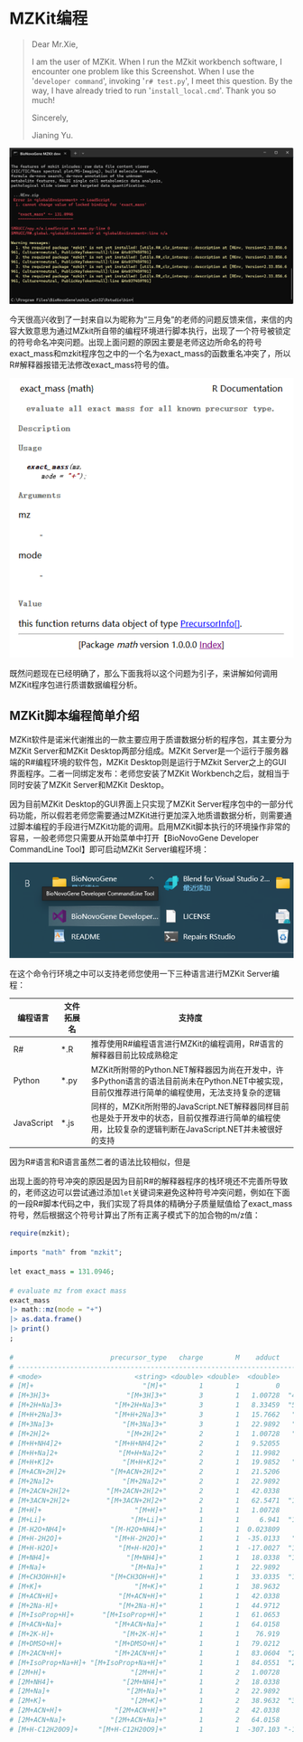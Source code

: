 # MZKit编程

<!-- 2023-06-28 -->

> Dear Mr.Xie,
>
> I am the user of MZKit. When I run the MZkit workbench software, I encounter one problem like this Screenshot. When I use the '``developer command``', invoking '``r# test.py``', I meet this question. By the way, I have already tried to run '``install_local.cmd``'. Thank you so much! 
>
> Sincerely,
>
> Jianing Yu.

![](/docs/images/faq-images/D42EFED4@6EBF0A7F.51F99B64.jpg)

今天很高兴收到了一封来自以为昵称为“三月兔”的老师的问题反馈来信，来信的内容大致意思为通过MZkit所自带的编程环境进行脚本执行，出现了一个符号被锁定的符号命名冲突问题。出现上面问题的原因主要是老师这边所命名的符号exact_mass和mzkit程序包之中的一个名为exact_mass的函数重名冲突了，所以R#解释器报错无法修改exact_mass符号的值。

![](/docs/images/faq-images/math_exact_mass.PNG)

既然问题现在已经明确了，那么下面我将以这个问题为引子，来讲解如何调用MZKit程序包进行质谱数据编程分析。

## MZKit脚本编程简单介绍

MZKit软件是诺米代谢推出的一款主要应用于质谱数据分析的程序包，其主要分为MZKit Server和MZKit Desktop两部分组成。MZKit Server是一个运行于服务器端的R#编程环境的软件包，MZKit Desktop则是运行于MZkit Server之上的GUI界面程序。二者一同绑定发布：老师您安装了MZKit Workbench之后，就相当于同时安装了MZKit Server和MZKit Desktop。

因为目前MZKit Desktop的GUI界面上只实现了MZKit Server程序包中的一部分代码功能，所以假若老师您需要通过MZKit进行更加深入地质谱数据分析，则需要通过脚本编程的手段进行MZKit功能的调用。启用MZKit脚本执行的环境操作非常的容易，一般老师您只需要从开始菜单中打开【BioNovoGene Developer CommandLine Tool】即可启动MZKit Server编程环境：

![](/docs/images/faq-images/bionovogene-dev-cli.PNG)

在这个命令行环境之中可以支持老师您使用一下三种语言进行MZKit Server编程：

|编程语言|文件拓展名|支持度|
|-------|---------|------|
|R#|*.R|推荐使用R#编程语言进行MZKit的编程调用，R#语言的解释器目前比较成熟稳定|
|Python|*.py|MZKit所附带的Python.NET解释器因为尚在开发中，许多Python语言的语法目前尚未在Python.NET中被实现，目前仅推荐进行简单的编程使用，无法支持复杂的逻辑|
|JavaScript|*.js|同样的，MZKit所附带的JavaScript.NET解释器同样目前也是处于开发中的状态，目前仅推荐进行简单的编程使用，比较复杂的逻辑判断在JavaScript.NET并未被很好的支持|

因为R#语言和R语言虽然二者的语法比较相似，但是

出现上面的符号冲突的原因是因为目前R#的解释器程序的栈环境还不完善所导致的，老师这边可以尝试通过添加``let``关键词来避免这种符号冲突问题，例如在下面的一段R#脚本代码之中，我们实现了将具体的精确分子质量赋值给了exact_mass符号，然后根据这个符号计算出了所有正离子模式下的加合物的m/z值：

```r
require(mzkit);

imports "math" from "mzkit";

let exact_mass = 131.0946;

# evaluate mz from exact mass
exact_mass
|> math::mz(mode = "+")
|> as.data.frame()
|> print()
;

#                        precursor_type   charge        M    adduct                   m/z   ionMode
# --------------------------------------------------------------------------------------------------
# <mode>                       <string> <double> <double>  <double>              <string> <integer>
# [M]+                           "[M]+"        1        1         0            "131.0946"         0
# [M+3H]3+                   "[M+3H]3+"        3        1   1.00728  "44.705476000000004"         0
# [M+2H+Na]3+             "[M+2H+Na]3+"        3        1   8.33459  "52.032790000000006"         0
# [M+H+2Na]3+             "[M+H+2Na]3+"        3        1   15.7662   "59.46439000000001"         0
# [M+3Na]3+                 "[M+3Na]3+"        3        1   22.9892   "66.68741800000001"         0
# [M+2H]2+                   "[M+2H]2+"        2        1   1.00728   "66.55457600000001"         0
# [M+H+NH4]2+             "[M+H+NH4]2+"        2        1   9.52055            "75.06785"         0
# [M+H+Na]2+               "[M+H+Na]2+"        2        1   11.9982           "77.545547"         0
# [M+H+K]2+                 "[M+H+K]2+"        2        1   19.9852   "85.53251700000001"         0
# [M+ACN+2H]2+           "[M+ACN+2H]2+"        2        1   21.5206            "87.06785"         0
# [M+2Na]2+                 "[M+2Na]2+"        2        1   22.9892           "88.536518"         0
# [M+2ACN+2H]2+         "[M+2ACN+2H]2+"        2        1   42.0338          "107.581123"         0
# [M+3ACN+2H]2+         "[M+3ACN+2H]2+"        2        1   62.5471  "128.09439700000001"         0
# [M+H]+                       "[M+H]+"        1        1   1.00728          "132.101876"         0
# [M+Li]+                     "[M+Li]+"        1        1     6.941  "138.03560000000002"         0
# [M-H2O+NH4]+           "[M-H2O+NH4]+"        1        1  0.023809          "131.118409"         0
# [M+H-2H2O]+             "[M+H-2H2O]+"        1        1  -35.0133   "96.08129500000001"         0
# [M+H-H2O]+               "[M+H-H2O]+"        1        1  -17.0027  "114.09186000000001"         0
# [M+NH4]+                   "[M+NH4]+"        1        1   18.0338  "149.12842300000003"         0
# [M+Na]+                     "[M+Na]+"        1        1   22.9892          "154.083818"         0
# [M+CH3OH+H]+           "[M+CH3OH+H]+"        1        1   33.0335  "164.12808900000002"         0
# [M+K]+                       "[M+K]+"        1        1   38.9632          "170.057758"         0
# [M+ACN+H]+               "[M+ACN+H]+"        1        1   42.0338          "173.128423"         0
# [M+2Na-H]+               "[M+2Na-H]+"        1        1   44.9712           "176.06576"         0
# [M+IsoProp+H]+       "[M+IsoProp+H]+"        1        1   61.0653           "192.15994"         0
# [M+ACN+Na]+             "[M+ACN+Na]+"        1        1   64.0158          "195.110365"         0
# [M+2K-H]+                 "[M+2K-H]+"        1        1    76.919           "208.01364"         0
# [M+DMSO+H]+             "[M+DMSO+H]+"        1        1   79.0212           "210.11582"         0
# [M+2ACN+H]+             "[M+2ACN+H]+"        1        1   83.0604  "214.15497000000002"         0
# [M+IsoProp+Na+H]+ "[M+IsoProp+Na+H]+"        1        1   84.0551  "215.14971000000003"         0
# [2M+H]+                     "[2M+H]+"        1        2   1.00728          "263.196476"         0
# [2M+NH4]+                 "[2M+NH4]+"        1        2   18.0338          "280.223023"         0
# [2M+Na]+                   "[2M+Na]+"        1        2   22.9892          "285.178418"         0
# [2M+K]+                     "[2M+K]+"        1        2   38.9632  "301.15235800000005"         0
# [2M+ACN+H]+             "[2M+ACN+H]+"        1        2   42.0338          "304.223023"         0
# [2M+ACN+Na]+           "[2M+ACN+Na]+"        1        2   64.0158          "326.204965"         0
# [M+H-C12H20O9]+     "[M+H-C12H20O9]+"        1        1  -307.103 "-176.00857499999995"         0
```